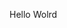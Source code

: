 Hello Wolrd












































































































































































































































































































































































































































































































































































































































































































































































































































































































































































































































































































































































































































































































































































































































































































































































































































































































































































































































































































































































































































































































































































